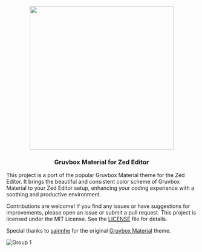 
<p align="center">
  <img width="380" src="https://github.com/user-attachments/assets/bce75d06-3f43-4651-98b1-ddef153bc4c0" />
</p>

<h3 align="center">Gruvbox Material for Zed Editor</h3>

This project is a port of the popular Gruvbox Material theme for the Zed Editor. It brings the beautiful and consistent color scheme of Gruvbox Material to your Zed Editor setup, enhancing your coding experience with a soothing and productive environment.

Contributions are welcome! If you find any issues or have suggestions for improvements, please open an issue or submit a pull request. This project is licensed under the MIT License. See the [LICENSE](LICENSE) file for details.

Special thanks to [sainnhe](https://github.com/sainnhe) for the original [Gruvbox Material](https://github.com/sainnhe/gruvbox-material) theme.

![Group 1](https://github.com/user-attachments/assets/99a181b7-66e8-49eb-a8fb-d0f4ff4c8bdc)
